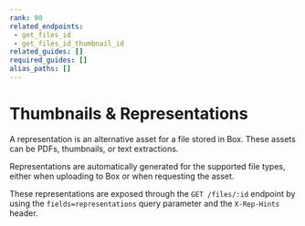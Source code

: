 ```yaml
---
rank: 90
related_endpoints: 
 - get_files_id
 - get_files_id_thumbnail_id
related_guides: []
required_guides: []
alias_paths: []
---
```


# Thumbnails & Representations

A representation is an alternative asset for a file stored in Box. These assets
can be PDFs, thumbnails, or text extractions.

Representations are automatically generated for the supported file types, either
when uploading to Box or when requesting the asset.

These representations are exposed through the `GET /files/:id` endpoint by using
the `fields=representations` query parameter and the `X-Rep-Hints` header.
